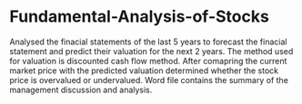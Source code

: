 # Fundamental-Analysis-of-Stocks

Analysed the finacial statements of the last 5 years to forecast the finacial statement and predict their valuation for the next 2 years. The method used for valuation is discounted cash flow method. After comapring the current market price with the predicted valuation determined whether the stock price is overvalued or undervalued. Word file contains the summary of the management discussion and analysis.
